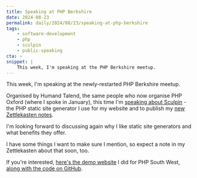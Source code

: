 ```yaml
---
title: Speaking at PHP Berkshire
date: 2024-08-23
permalink: daily/2024/08/23/speaking-at-php-berkshire
tags:
    - software-development
    - php
    - sculpin
    - public-speaking
cta: ~
snippet: |
    This week, I'm speaking at the PHP Berkshire meetup.
---
```


This week, I'm speaking at the newly-restarted PHP Berkshire meetup.

Organised by Humand Talend, the same people who now organise PHP Oxford (where I spoke in January), this time I'm [speaking about Sculpin][0] - the PHP static site generator I use for my website and to publish my [new Zettlekasten notes][1].

I'm looking forward to discussing again why I like static site generators and what benefits they offer.

I have some things I want to make sure I mention, so expect a note in my Zettlekasten about that soon, too.

If you're interested, [here's the demo website][2] I did for PHP South West, [along with the code on GitHub][3].

[0]: {{site.url}}/talks/building-static-websites-sculpin
[1]: https://zet.oliverdavies.uk
[2]: https://phpsw-sculpin-demo.oliverdavies.uk
[3]: https://github.com/opdavies/phpsw-sculpin-demo
